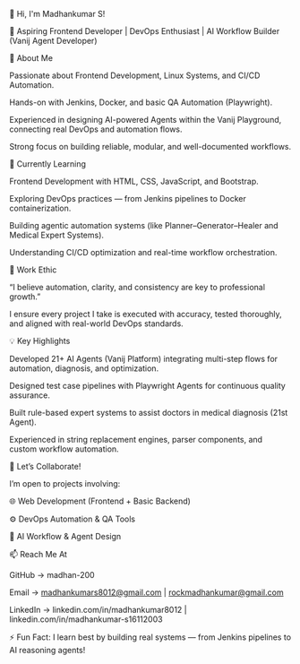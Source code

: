 👋 Hi, I'm Madhankumar S!

🚀 Aspiring Frontend Developer | DevOps Enthusiast | AI Workflow Builder (Vanij Agent Developer)

👀 About Me

Passionate about Frontend Development, Linux Systems, and CI/CD Automation.

Hands-on with Jenkins, Docker, and basic QA Automation (Playwright).

Experienced in designing AI-powered Agents within the Vanij Playground, connecting real DevOps and automation flows.

Strong focus on building reliable, modular, and well-documented workflows.

🌱 Currently Learning

Frontend Development with HTML, CSS, JavaScript, and Bootstrap.

Exploring DevOps practices — from Jenkins pipelines to Docker containerization.

Building agentic automation systems (like Planner–Generator–Healer and Medical Expert Systems).

Understanding CI/CD optimization and real-time workflow orchestration.

💼 Work Ethic

“I believe automation, clarity, and consistency are key to professional growth.”

I ensure every project I take is executed with accuracy, tested thoroughly, and aligned with real-world DevOps standards.

💡 Key Highlights

Developed 21+ AI Agents (Vanij Platform) integrating multi-step flows for automation, diagnosis, and optimization.

Designed test case pipelines with Playwright Agents for continuous quality assurance.

Built rule-based expert systems to assist doctors in medical diagnosis (21st Agent).

Experienced in string replacement engines, parser components, and custom workflow automation.

💞️ Let’s Collaborate!

I’m open to projects involving:

🌐 Web Development (Frontend + Basic Backend)

⚙️ DevOps Automation & QA Tools

🧠 AI Workflow & Agent Design

📫 Reach Me At

GitHub → madhan-200

Email → madhankumars8012@gmail.com
 | rockmadhankumar@gmail.com

LinkedIn → linkedin.com/in/madhankumar8012
 | linkedin.com/in/madhankumar-s16112003

⚡ Fun Fact: I learn best by building real systems — from Jenkins pipelines to AI reasoning agents!
